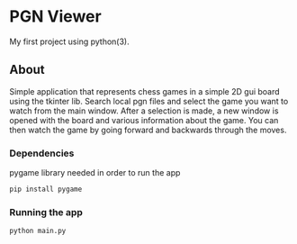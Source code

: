 # PGN Viewer
My first project using python(3).
## About
Simple application that represents chess games in a simple 2D gui board
using the tkinter lib.
Search local pgn files and select the game you want to watch
from the main window.
After a selection is made, a new window is opened with the board and various
information about the game.
You can then watch the game by going forward and backwards through the moves.
### Dependencies
pygame library needed in order to run the app
```bash
pip install pygame
```
### Running the app
```bash
python main.py
```